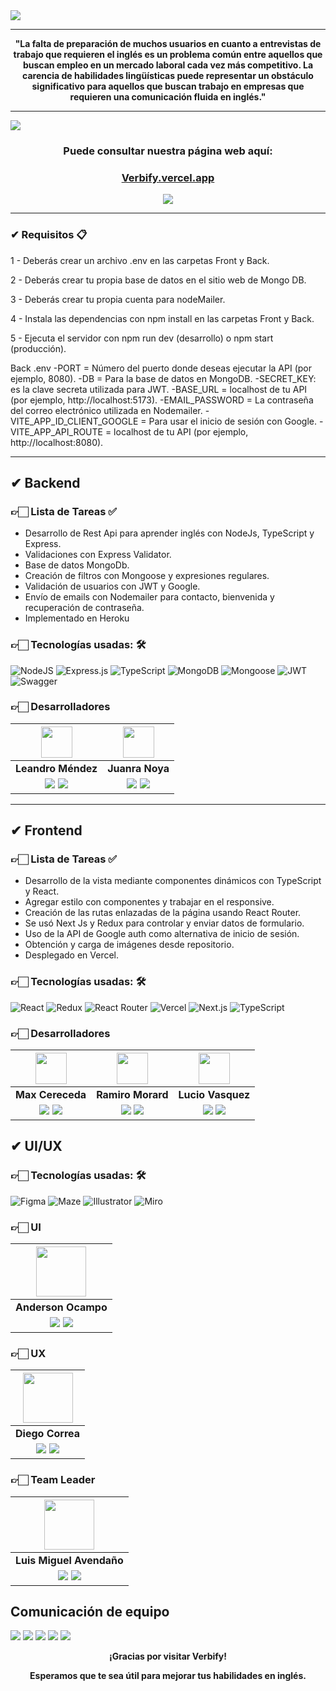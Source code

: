 <img align="center" src="https://i.ibb.co/LrSN6dh/captura1.png">

<hr/>
<p align="center">
<strong>"La falta de preparación de muchos usuarios en cuanto a entrevistas de trabajo que requieren el inglés es un problema común entre aquellos que buscan empleo en un mercado laboral cada vez más competitivo. La carencia de habilidades lingüísticas puede representar un obstáculo significativo para aquellos que buscan trabajo en empresas que requieren una comunicación fluida en inglés."</strong>
</p>


<hr/>

<img align="center" src="https://i.ibb.co/N7N22q5/home.png">

<h3 align="center"  ><b>Puede consultar nuestra página web aquí:</b></h3>
<h3 align="center" style="color: #D39245;
"><a href="https://verbify.vercel.app/" target="_blank" rel="noopener noreferrer"> Verbify.vercel.app</a></h3>
<p  align="center" ><a href="https://www.youtube.com/watch?v=sY3yjBGqles" target="_blank" rel="noopener noreferrer"> <img src="https://img.shields.io/badge/Video Preview%20-%23FF0000.svg?&style=for-the-badge&logo=YouTube&logoColor=white"/></a></p>


<hr/>


### ✔ Requisitos 📋
1 - Deberás crear un archivo .env en las carpetas Front y Back.

2 - Deberás crear tu propia base de datos en el sitio web de Mongo DB.

3 - Deberás crear tu propia cuenta para nodeMailer.

4 - Instala las dependencias con npm install en las carpetas Front y Back.

5 - Ejecuta el servidor con npm run dev (desarrollo) o npm start (producción).

Back .env
-PORT = Número del puerto donde deseas ejecutar la API (por ejemplo, 8080).
-DB = Para la base de datos en MongoDB.
-SECRET_KEY: es la clave secreta utilizada para JWT.
-BASE_URL = localhost de tu API (por ejemplo, http://localhost:5173).
-EMAIL_PASSWORD = La contraseña del correo electrónico utilizada en Nodemailer.
-VITE_APP_ID_CLIENT_GOOGLE = Para usar el inicio de sesión con Google.
-VITE_APP_API_ROUTE = localhost de tu API (por ejemplo, http://localhost:8080).

<hr/>

## ✔ Backend
### 👉🏻 Lista de Tareas ✅

- Desarrollo de Rest Api para aprender inglés con NodeJs, TypeScript y Express.
- Validaciones con Express Validator.
- Base de datos MongoDb.
- Creación de filtros con Mongoose y expresiones regulares.
- Validación de usuarios con JWT y Google.
- Envío de emails con Nodemailer para contacto, bienvenida y recuperación de contraseña.
- Implementado en Heroku

### 👉🏻 Tecnologías usadas: 🛠️

![NodeJS](https://img.shields.io/badge/Node.js-6DA55F?style=for-the-badge&logo=Node.js&logoColor=white) ![Express.js](https://img.shields.io/badge/Express.js-%23404d59.svg?style=for-the-badge&logo=Express&logoColor=%2361DAFB) ![TypeScript](https://img.shields.io/badge/TypeScript-blue.svg?style=for-the-badge&logo=TypeScript&logoColor=white) ![MongoDB](https://img.shields.io/badge/MongoDB-%234ea94b.svg?style=for-the-badge&logo=MongoDB&logoColor=white) ![Mongoose](https://img.shields.io/badge/Mongoose-%2320232a.svg?style=for-the-badge&logo=Mongoose&logoColor=%%2361DAFB) ![JWT](https://img.shields.io/badge/JWT-blue.svg?style=for-the-badge&logo=JWT&logoColor=%blue) ![Swagger](https://img.shields.io/badge/Swagger-%2385EA2D.svg?style=for-the-badge&logo=Swagger&logoColor=white)


### 👉🏻 Desarrolladores

| <img src="https://ca.slack-edge.com/T02KS88FB0E-U04UJRMNLM7-09b632b7c451-512" width=50>| <img src="https://ca.slack-edge.com/T02KS88FB0E-U04TZJWK8NA-cfe53890588e-512" width=50>|
|:-:|:-:|
| **Leandro Méndez**| **Juanra Noya**|
| <a href="https://github.com/LeanMendez"><img src="https://img.shields.io/badge/github-%23121011.svg?&style=for-the-badge&logo=github&logoColor=white"/></a> <a href="https://www.linkedin.com/in/leandroamendez/"><img src="https://img.shields.io/badge/linkedin%20-%230077B5.svg?&style=for-the-badge&logo=linkedin&logoColor=white"/></a> | <a href="https://github.com/juanrnoya"><img src="https://img.shields.io/badge/github-%23121011.svg?&style=for-the-badge&logo=github&logoColor=white"/></a> <a href="https://ar.linkedin.com/in/jrnoya/"><img src="https://img.shields.io/badge/linkedin%20-%230077B5.svg?&style=for-the-badge&logo=linkedin&logoColor=white"/></a> |

<hr/>

## ✔ Frontend

### 👉🏻 Lista de Tareas ✅

- Desarrollo de la vista mediante componentes dinámicos con TypeScript y React.
- Agregar estilo con componentes y trabajar en el responsive.
- Creación de las rutas enlazadas de la página usando React Router.
- Se usó Next Js y Redux para controlar y enviar datos de formulario.
- Uso de la API de Google auth como alternativa de inicio de sesión.
- Obtención y carga de imágenes desde repositorio.
- Desplegado en Vercel.

### 👉🏻 Tecnologías usadas: 🛠️

![React](https://img.shields.io/badge/React-149eca?style=for-the-badge&logo=react&logoColor=fff) ![Redux](https://img.shields.io/badge/Redux-764abc?style=for-the-badge&logo=redux&logoColor=white) ![React Router](https://img.shields.io/badge/React_Router-000?style=for-the-badge&logo=reactrouter&logoColor=fff) ![Vercel](https://img.shields.io/badge/vercel%20-%23000000.svg?&style=for-the-badge&logo=vercel&logoColor=white) ![Next.js](https://img.shields.io/badge/Next.js-000000?style=for-the-badge&logo=next.js&logoColor=white) ![TypeScript](https://img.shields.io/badge/TypeScript-007ACC?style=for-the-badge&logo=typescript&logoColor=white)


### 👉🏻 Desarrolladores

| <img src="https://avatars.githubusercontent.com/u/120438097?v=4" width=50>| <img src="https://avatars.githubusercontent.com/u/81689589?v=4" width=50>|  <img src="https://avatars.githubusercontent.com/u/87391029?v=4" width=50>  | 
|:-:|:-:|:-:|
| **Max Cereceda**  | **Ramiro Morard**  | **Lucio Vasquez**  | 
| <a href="https://github.com/cereceda1991"><img src="https://img.shields.io/badge/github-%23121011.svg?&style=for-the-badge&logo=github&logoColor=white"/></a> <a href="https://www.linkedin.com/in/maxcereceda/"><img src="https://img.shields.io/badge/linkedin%20-%230077B5.svg?&style=for-the-badge&logo=linkedin&logoColor=white"/></a> | <a href="https://github.com/MorardRamiro"><img src="https://img.shields.io/badge/github-%23121011.svg?&style=for-the-badge&logo=github&logoColor=white"/></a> <a href="https://ar.linkedin.com/in/morardramiro"><img src="https://img.shields.io/badge/linkedin%20-%230077B5.svg?&style=for-the-badge&logo=linkedin&logoColor=white"/></a> | <a href="https://github.com/Luc0903"><img src="https://img.shields.io/badge/github-%23121011.svg?&style=for-the-badge&logo=github&logoColor=white"/></a> <a href="linkedinlucio"><img src="https://img.shields.io/badge/linkedin%20-%230077B5.svg?&style=for-the-badge&logo=linkedin&logoColor=white"/></a> | 
## ✔ UI/UX

### 👉🏻 Tecnologías usadas: 🛠️

![Figma](https://img.shields.io/badge/Figma-%23F24E1E.svg?style=for-the-badge&logo=Figma&logoColor=white) ![Maze](https://img.shields.io/badge/Maze-%233FA9F5.svg?style=for-the-badge&logo=Maze&logoColor=white) ![Illustrator](https://img.shields.io/badge/Illustrator-%23FF9A00.svg?style=for-the-badge&logo=Adobe-Illustrator&logoColor=white) ![Miro](https://img.shields.io/badge/Miro-%233266C9.svg?style=for-the-badge&logo=Miro&logoColor=white)

### 👉🏻 UI

| <img src="https://ca.slack-edge.com/T02KS88FB0E-U04RAQY50NP-fdb929f9ce70-512  " width=80>|
|:-:|
| **Anderson Ocampo**|
| <a href="https://www.behance.net/andyvisualartist"><img src="https://img.shields.io/badge/Behance-%2320232a.svg?style=for-the-badge&logo=Behance&logoColor=%%2361DAFB"/></a> <a href="https://www.linkedin.com/in/anderson-ocampo-969260206/"><img src="https://img.shields.io/badge/linkedin%20-%230077B5.svg?&style=for-the-badge&logo=linkedin&logoColor=white"/></a> ||

### 👉🏻 UX

| <img src="https://ca.slack-edge.com/T02KS88FB0E-U04T64WJ3FC-6bff9b74ae2c-512" width=80>|
|:-:|
| **Diego Correa**|
| <a href="https://www.behance.net/"><img src="https://img.shields.io/badge/Behance-%2320232a.svg?style=for-the-badge&logo=Behance&logoColor=%%2361DAFB"/></a> <a href="https://www.linkedin.com/in/uxdiegocorrea"><img src="https://img.shields.io/badge/linkedin%20-%230077B5.svg?&style=for-the-badge&logo=linkedin&logoColor=white"/></a> ||

### 👉🏻 Team Leader


| <img src="https://avatars.githubusercontent.com/u/95054021?v=4" width=80/>|
|:-:|
| **Luis Miguel Avendaño** |
|<a href="https://github.com/luismavlo"><img src="https://img.shields.io/badge/github-%23121011.svg?&style=for-the-badge&logo=github&logoColor=white"/></a> <a href="https://www.linkedin.com/in/luis-miguel-avenda%C3%B1o-lozano-035195234/"><img src="https://img.shields.io/badge/linkedin%20-%230077B5.svg?&style=for-the-badge&logo=linkedin&logoColor=white"/></a> ||

## Comunicación de equipo

[![](https://img.shields.io/badge/Discord-5865F2?style=for-the-badge&logo=Discord&logoColor=fff)](https://discord.gg/dyxDxw8w) [![](https://img.shields.io/badge/Trello-095ED8?style=for-the-badge&logo=Trello&logoColor=fff)](https://trello.com/b/BbJrA9Gq/no-country-s4-11) [![](https://img.shields.io/badge/Slack-%23ED8B00?style=for-the-badge&logo=Slack&logoColor=fff)](https://slack.com/intl/es-pe/) [![](https://img.shields.io/badge/Google_Meet-00897B?style=for-the-badge&logo=Google-Meet&logoColor=fff)](https://meet.google.com/) [![](https://img.shields.io/badge/WhatsApp-25D366?style=for-the-badge&logo=WhatsApp&logoColor=fff)](https://web.whatsapp.com/)

  <p align="center"><b>¡Gracias por visitar Verbify!</b></p>
  <p align="center"><b>Esperamos que te sea útil para mejorar tus habilidades en inglés.</b></p>
</body>
</html>
